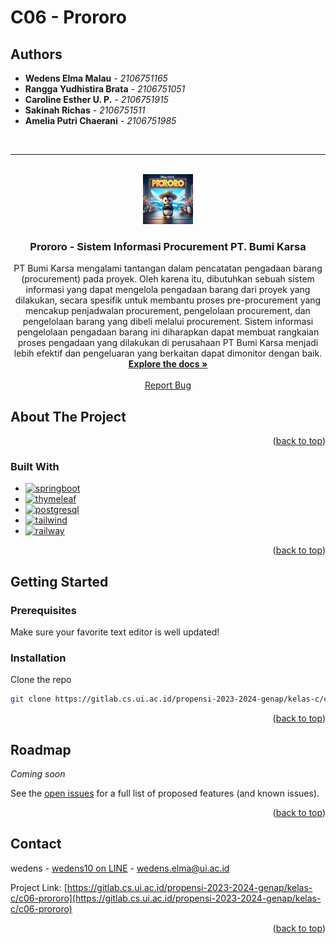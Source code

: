 # C06 - Prororo

## Authors

* **Wedens Elma Malau** - *2106751165*  
* **Rangga Yudhistira Brata** - *2106751051*
* **Caroline Esther U. P.** - *2106751915*
* **Sakinah Richas** - *2106751511*
* **Amelia Putri Chaerani** - *2106751985*

<a name="readme-top"></a><br>

<!-- [![Contributors][contributors-shield]][contributors-url]
[![Forks][forks-shield]][forks-url] -->
<!-- [![Issues][issues-shield]][issues-url]
[![Issues][issues-shield]][issues-url] -->


<!-- PROJECT LOGO -->
<hr><br />
<div align="center">
  <a href="https://gitlab.cs.ui.ac.id/propensi-2023-2024-genap/kelas-c/c06-prororo">
    <img src="images/logo.png" alt="Logo" width="80" height="80">
  </a>

<h3 align="center">Prororo - Sistem Informasi Procurement PT. Bumi Karsa</h3>

  <p align="center">
    PT Bumi Karsa mengalami tantangan dalam pencatatan pengadaan barang (procurement) pada proyek. Oleh karena itu, dibutuhkan sebuah sistem informasi yang dapat mengelola pengadaan barang dari proyek yang dilakukan, secara spesifik untuk membantu proses pre-procurement yang mencakup penjadwalan procurement, pengelolaan procurement, dan pengelolaan barang yang dibeli melalui procurement. Sistem informasi pengelolaan pengadaan barang ini diharapkan dapat membuat rangkaian proses pengadaan yang dilakukan di perusahaan PT Bumi Karsa menjadi lebih efektif dan pengeluaran yang berkaitan dapat dimonitor dengan baik.
    <br />
    <a href="https://gitlab.cs.ui.ac.id/propensi-2023-2024-genap/kelas-c/c06-prororo"><strong>Explore the docs »</strong></a>
    <br />
    <br />
    <a href="https://gitlab.cs.ui.ac.id/propensi-2023-2024-genap/kelas-c/c06-prororo/issues">Report Bug</a>
  </p>
</div>

<!-- ABOUT THE PROJECT -->
## About The Project

<!-- [![Product Name Screen Shot][product-screenshot]](https://kalla.co.id/id/bisnis/bumi-karsa) -->


<p align="right">(<a href="#readme-top">back to top</a>)</p>



### Built With

* [![springboot][spring.io]][springboot-url]
* [![thymeleaf][thymeleaf]][thymeleaf-url]
* [![postgresql][postgresql]][postgresql-url]
* [![tailwind][tailwind]][tailwind-url]
* [![railway][railway]][railway]
<!-- * [![Next][Next.js]][Next-url]
* [![React][React.js]][React-url]
* [![Vue][Vue.js]][Vue-url]
* [![Angular][Angular.io]][Angular-url]
* [![Laravel][Laravel.com]][Laravel-url]
* [![Bootstrap][Bootstrap.com]][Bootstrap-url]
* [![JQuery][JQuery.com]][JQuery-url] -->

<p align="right">(<a href="#readme-top">back to top</a>)</p>


<!-- GETTING STARTED -->
## Getting Started


### Prerequisites

Make sure your favorite text editor is well updated!

### Installation

<!-- 1. Get a free API Key at [https://example.com](https://example.com) -->
Clone the repo
   ```sh
   git clone https://gitlab.cs.ui.ac.id/propensi-2023-2024-genap/kelas-c/c06-prororo.git
   ```
<!-- 2. Install NPM packages
   ```sh
   npm install
   ```
4. Enter your API in `config.js`
   ```js
   const API_KEY = 'ENTER YOUR API';
   ``` -->

<p align="right">(<a href="#readme-top">back to top</a>)</p>

<!-- USAGE EXAMPLES -->

<!-- ROADMAP -->
## Roadmap

*Coming soon*
<!-- - [ ] Feature 1
- [ ] Feature 2
- [ ] Feature 3
    - [ ] Nested Feature -->

See the [open issues](https://gitlab.cs.ui.ac.id/propensi-2023-2024-genap/kelas-c/c06-prororo/issues) for a full list of proposed features (and known issues).

<p align="right">(<a href="#readme-top">back to top</a>)</p>


<!-- CONTRIBUTING -->

<!-- LICENSE -->

<!-- CONTACT -->
## Contact

wedens - [wedens10 on LINE](https://line.me/ti/p/wedens10) - wedens.elma@ui.ac.id

Project Link: [https://gitlab.cs.ui.ac.id/propensi-2023-2024-genap/kelas-c/c06-prororo](https://gitlab.cs.ui.ac.id/propensi-2023-2024-genap/kelas-c/c06-prororo)

<p align="right">(<a href="#readme-top">back to top</a>)</p>



<!-- ACKNOWLEDGMENTS -->

<!-- MARKDOWN LINKS & IMAGES -->
<!-- https://www.markdownguide.org/basic-syntax/#reference-style-links -->
[contributors-shield]: https://img.shields.io/github/contributors/github_username/repo_name.svg?style=for-the-badge
[contributors-url]: https://gitlab.cs.ui.ac.id/propensi-2023-2024-genap/kelas-c/c06-prororo/graphs/contributors
[forks-shield]: https://img.shields.io/github/forks/github_username/repo_name.svg?style=for-the-badge
[forks-url]: https://gitlab.cs.ui.ac.id/propensi-2023-2024-genap/kelas-c/c06-prororo/network/members
[stars-shield]: https://img.shields.io/github/stars/github_username/repo_name.svg?style=for-the-badge
[stars-url]: https://gitlab.cs.ui.ac.id/propensi-2023-2024-genap/kelas-c/c06-prororo/stargazers
[issues-shield]: https://img.shields.io/github/issues/github_username/repo_name.svg?style=for-the-badge
[issues-url]: https://gitlab.cs.ui.ac.id/propensi-2023-2024-genap/kelas-c/c06-prororo/issues
[license-shield]: https://img.shields.io/gitlab/issues/:variant/:project
[license-url]: https://gitlab.cs.ui.ac.id/propensi-2023-2024-genap/kelas-c/c06-prororo/blob/master/LICENSE.txt
[linkedin-shield]: https://img.shields.io/badge/-LinkedIn-black.svg?style=for-the-badge&logo=linkedin&colorB=555
[linkedin-url]: https://linkedin.com/in/linkedin_username
[product-screenshot]: images/screenshot.png
[Next.js]: https://img.shields.io/badge/next.js-000000?style=for-the-badge&logo=nextdotjs&logoColor=white
[Next-url]: https://nextjs.org/
[React.js]: https://img.shields.io/badge/React-20232A?style=for-the-badge&logo=react&logoColor=61DAFB
[React-url]: https://reactjs.org/
[Vue.js]: https://img.shields.io/badge/Vue.js-35495E?style=for-the-badge&logo=vuedotjs&logoColor=4FC08D
[Vue-url]: https://vuejs.org/
[Angular.io]: https://img.shields.io/badge/Angular-DD0031?style=for-the-badge&logo=angular&logoColor=white
[Angular-url]: https://angular.io/
[postgresql]: https://img.shields.io/badge/postgresql-EEEEEE?style=for-the-badge&logo=postgresql&logoColor=##4169E1
[postgresql-url]: https://www.postgresql.org/
[railway]: https://img.shields.io/badge/railway-4A4A55?style=for-the-badge&logo=railway&logoColor=#0B0D0E
[railway-url]: https://railway.app/
[spring.io]: https://img.shields.io/badge/spring-4A4A55?style=for-the-badge&logo=spring&logoColor=#6DB33F
[springboot-url]: https://spring.io/
[tailwind]: https://img.shields.io/badge/tailwind-4A4A55?style=for-the-badge&logo=tailwindcss&logoColor=#06B6D4
[tailwind-url]: https://tailwindcss.com/
[thymeleaf]: https://img.shields.io/badge/thymeleaf-4A4A55?style=for-the-badge&logo=thymeleaf&logoColor=#005F0F
[thymeleaf-url]: https://www.thymeleaf.org/
[Laravel.com]: https://img.shields.io/badge/Laravel-FF2D20?style=for-the-badge&logo=laravel&logoColor=white
[Laravel-url]: https://laravel.com
[Bootstrap.com]: https://img.shields.io/badge/Bootstrap-563D7C?style=for-the-badge&logo=bootstrap&logoColor=white
[Bootstrap-url]: https://getbootstrap.com
[JQuery.com]: https://img.shields.io/badge/jQuery-0769AD?style=for-the-badge&logo=jquery&logoColor=white
[JQuery-url]: https://jquery.com 